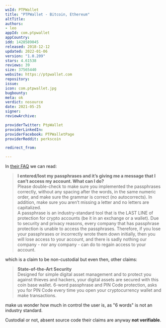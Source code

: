 ```yaml
---
wsId: PTPWallet
title: "PTPWallet - Bitcoin, Ethereum"
altTitle: 
authors:
- leo
appId: com.ptpwallet
appCountry: 
idd: 1428589045
released: 2018-12-12
updated: 2022-01-06
version: "1.0.209"
stars: 4.61538
reviews: 39
size: 37565440
website: https://ptpwallet.com
repository: 
issue: 
icon: com.ptpwallet.jpg
bugbounty: 
meta: ok
verdict: nosource
date: 2021-05-25
signer: 
reviewArchive:

providerTwitter: PtpWallet
providerLinkedIn: 
providerFacebook: PTPWalletPage
providerReddit: perkscoin

redirect_from:

---
```


In [their FAQ](https://ptpwallet.com/faq/) we can read:

> **I entered/lost my passphrases and it’s giving me a message that I can’t
  access my account. What can I do?**<br>
  Please double-check to make sure you implemented the passphrases correctly,
  without any spacing after the words, in the same numeric order, and make sure
  the grammar is correct (no autocorrects). In addition, make sure you aren’t
  missing a letter and no letters are capitalized.<br>
  A passphrase is an industry-standard tool that is the LAST LINE of protection
  for crypto accounts (be it in an exchange or a wallet). Due to security and
  privacy reasons, every company that has passphrase protection is unable to
  access the passphrases. Therefore, if you lose your passphrases or incorrectly
  wrote them down initially, then you will lose access to your account, and
  there is sadly nothing our company - nor any company - can do to regain access
  to your account.

which is a claim to be non-custodial but even then, other claims:

> **State-of-the-Art Security**<br>
  Designed for simple digital asset management and to protect you against
  thieves and hackers, your digital assets are secured with this coin base
  wallet. 6-word passphrase and PIN Code protection, asks you for PIN Code every
  time you open your cryptocurrency wallet and make transactions.

make us wonder how much in control the user is, as "6 words" is not an industry
standard.

Custodial or not, absent source code their claims are anyway **not verifiable**.

